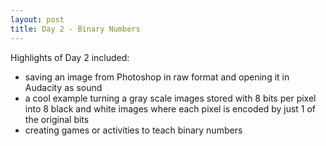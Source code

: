 ```yaml
---
layout: post
title: Day 2 - Binary Numbers
---
```


Highlights of Day 2 included: 
* saving an image from Photoshop in raw format and opening it in Audacity as sound
* a cool example turning a gray scale images stored with 8 bits per pixel into 8 black and white images where each pixel is encoded by just 1 of the original bits
* creating games or activities to teach binary numbers
